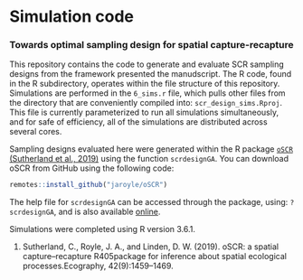 # Simulation code
### Towards optimal sampling design for spatial capture-recapture


This repository contains the code to generate and evaluate SCR sampling designs from the framework presented the manudscript. The R code, found in the R subdirectory, operates within the file structure of this repository. Simulations are performed in the `6_sims.r` file, which pulls other files from the directory that are conveniently compiled into: `scr_design_sims.Rproj`. This file is currently parameterized to run all simulations simultaneously, and for safe of efficiency, all of the simulations are distributed across several cores.

Sampling designs evaluated here were generated within the R package [`oSCR`](https://sites.google.com/site/spatialcapturerecapture/oscr-package) [(Sutherland et al., 2019)](https://onlinelibrary.wiley.com/doi/full/10.1111/ecog.04551) using the function `scrdesignGA`. You can download oSCR from GitHub using the following code:

```r
remotes::install_github("jaroyle/oSCR")
```

The help file for `scrdesignGA` can be accessed through the package, using: `?scrdesignGA`, and is also available [online](https://rdrr.io/github/jaroyle/oSCR/man/scrdesignGA.html).

Simulations were completed using R version 3.6.1.

1. Sutherland, C., Royle, J. A., and Linden, D. W. (2019). oSCR: a spatial capture–recapture R405package for inference about spatial ecological processes.Ecography, 42(9):1459–1469.
